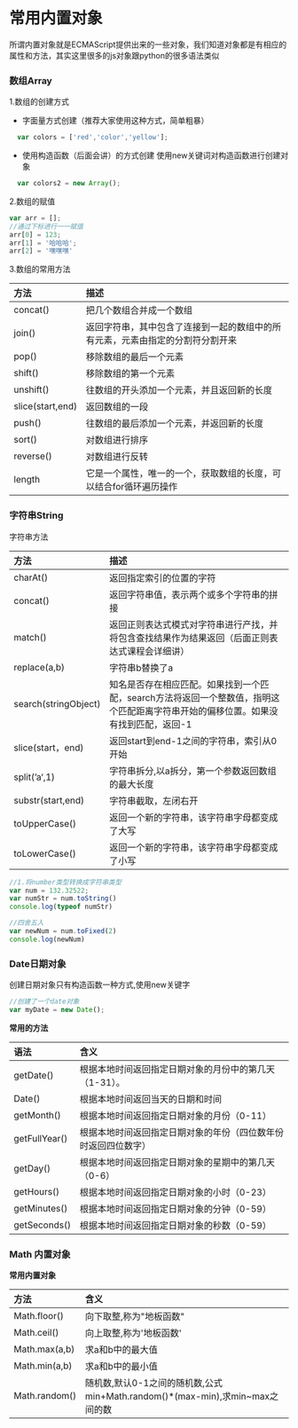 # 常用内置对象

所谓内置对象就是ECMAScript提供出来的一些对象，我们知道对象都是有相应的属性和方法，其实这里很多的js对象跟python的很多语法类似

### 数组Array

1.数组的创建方式

* 字面量方式创建（推荐大家使用这种方式，简单粗暴）

```js
  var colors = ['red','color','yellow'];
```

* 使用构造函数（后面会讲）的方式创建 使用new关键词对构造函数进行创建对象

```js
  var colors2 = new Array();
```

2.数组的赋值

```js
var arr = [];
//通过下标进行一一赋值
arr[0] = 123;
arr[1] = '哈哈哈';
arr[2] = '嘿嘿嘿'
```

3.数组的常用方法

| 方法 | 描述 |
| :--- | :--- |
| concat\(\) | 把几个数组合并成一个数组 |
| join\(\) | 返回字符串，其中包含了连接到一起的数组中的所有元素，元素由指定的分割符分割开来 |
| pop\(\) | 移除数组的最后一个元素 |
| shift\(\) | 移除数组的第一个元素 |
| unshift\(\) | 往数组的开头添加一个元素，并且返回新的长度 |
| slice\(start,end\) | 返回数组的一段 |
| push\(\) | 往数组的最后添加一个元素，并返回新的长度 |
| sort\(\) | 对数组进行排序 |
| reverse\(\) | 对数组进行反转 |
| length | 它是一个属性，唯一的一个，获取数组的长度，可以结合for循环遍历操作 |

### 字符串String

字符串方法

| 方法 | 描述 |
| :--- | :--- |
| charAt\(\) | 返回指定索引的位置的字符 |
| concat\(\) | 返回字符串值，表示两个或多个字符串的拼接 |
| match\(\) | 返回正则表达式模式对字符串进行产找，并将包含查找结果作为结果返回（后面正则表达式课程会详细讲） |
| replace\(a,b\) | 字符串b替换了a |
| search\(stringObject\) | 知名是否存在相应匹配。如果找到一个匹配，search方法将返回一个整数值，指明这个匹配距离字符串开始的偏移位置。如果没有找到匹配，返回-1 |
| slice\(start，end\) | 返回start到end-1之间的字符串，索引从0开始 |
| split\(’a‘,1\) | 字符串拆分,以a拆分，第一个参数返回数组的最大长度 |
| substr\(start,end\) | 字符串截取，左闭右开 |
| toUpperCase\(\) | 返回一个新的字符串，该字符串字母都变成了大写 |
| toLowerCase\(\) | 返回一个新的字符串，该字符串字母都变成了小写 |

```js
//1.将number类型转换成字符串类型
var num = 132.32522;
var numStr = num.toString()
console.log(typeof numStr)
```

```js
//四舍五入
var newNum = num.toFixed(2)
console.log(newNum)
```

### Date日期对象

创建日期对象只有构造函数一种方式,使用new关键字

```js
//创建了一个date对象
var myDate = new Date();
```

**常用的方法**

| 语法 | 含义 |
| :--- | :--- |
| getDate\(\) | 根据本地时间返回指定日期对象的月份中的第几天（1-31）。 |
| Date\(\) | 根据本地时间返回当天的日期和时间 |
| getMonth\(\) | 根据本地时间返回指定日期对象的月份（0-11） |
| getFullYear\(\) | 根据本地时间返回指定日期对象的年份（四位数年份时返回四位数字） |
| getDay\(\) | 根据本地时间返回指定日期对象的星期中的第几天（0-6） |
| getHours\(\) | 根据本地时间返回指定日期对象的小时（0-23） |
| getMinutes\(\) | 根据本地时间返回指定日期对象的分钟（0-59） |
| getSeconds\(\) | 根据本地时间返回指定日期对象的秒数（0-59） |

### **Math 内置对象**

**常用内置对象**

| 方法 | 含义 |
| :--- | :--- |
| Math.floor\(\) | 向下取整,称为"地板函数" |
| Math.ceil\(\) | 向上取整,称为'地板函数' |
| Math.max\(a,b\) | 求a和b中的最大值 |
| Math.min\(a,b\) | 求a和b中的最小值 |
| Math.random\(\) | 随机数,默认0-1之间的随机数,公式min+Math.random\(\)\*\(max-min\),求min~max之间的数 |



